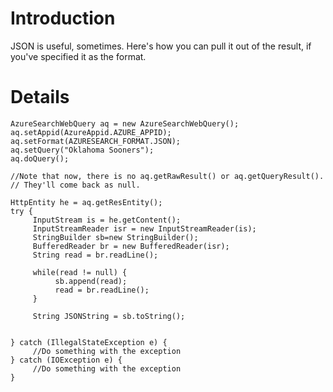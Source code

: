 # Introduction #

JSON is useful, sometimes.  Here's how you can pull it out of the result, if you've specified it as the format.


# Details #
```
AzureSearchWebQuery aq = new AzureSearchWebQuery();
aq.setAppid(AzureAppid.AZURE_APPID);
aq.setFormat(AZURESEARCH_FORMAT.JSON);
aq.setQuery("Oklahoma Sooners");
aq.doQuery();

//Note that now, there is no aq.getRawResult() or aq.getQueryResult().
// They'll come back as null.

HttpEntity he = aq.getResEntity();
try {
     InputStream is = he.getContent();
     InputStreamReader isr = new InputStreamReader(is);
     StringBuilder sb=new StringBuilder();
     BufferedReader br = new BufferedReader(isr);
     String read = br.readLine();

     while(read != null) {
          sb.append(read);
          read = br.readLine();
     }

     String JSONString = sb.toString();
			

} catch (IllegalStateException e) {
     //Do something with the exception
} catch (IOException e) {
     //Do something with the exception
}
```
